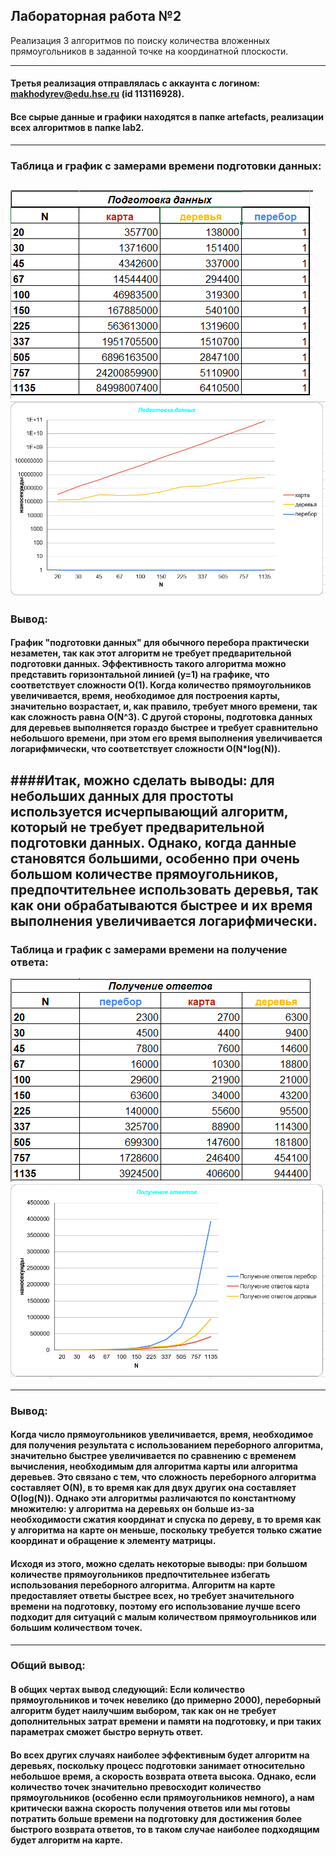 ## Лабораторная работа №2

Реализация 3 алгоритмов по поиску количества вложенных прямоугольников
в заданной точке на координатной плоскости.

---

#### Третья реализация отправлялась с аккаунта с логином: makhodyrev@edu.hse.ru (id 113116928).
#### Все сырые данные и графики находятся в папке artefacts, реализации всех алгоритмов в папке lab2.
---
### Таблица и график с замерами времени подготовки данных:
![img.png](img/img.png)
![img_2.png](img/img_2.png)
---
### Вывод: 
#### График "подготовки данных" для обычного перебора практически незаметен, так как этот алгоритм не требует предварительной подготовки данных. Эффективность такого алгоритма можно представить горизонтальной линией (y=1) на графике, что соответствует сложности О(1). Когда количество прямоугольников увеличивается, время, необходимое для построения карты, значительно возрастает, и, как правило, требует много времени, так как сложность равна О(N^3). С другой стороны, подготовка данных для деревьев выполняется гораздо быстрее и требует сравнительно небольшого времени, при этом его время выполнения увеличивается логарифмически, что соответствует сложности О(N*log(N)).
####Итак, можно сделать выводы: для небольших данных для простоты используется исчерпывающий алгоритм, который не требует предварительной подготовки данных. Однако, когда данные становятся большими, особенно при очень большом количестве прямоугольников, предпочтительнее использовать деревья, так как они обрабатываются быстрее и их время выполнения увеличивается логарифмически.
---
### Таблица и график с замерами времени на получение ответа:
![img_3.png](img/img_3.png)
![img_5.png](img/img_5.png)

---
### Вывод: 
#### Когда число прямоугольников увеличивается, время, необходимое для получения результата с использованием переборного алгоритма, значительно быстрее увеличивается по сравнению с временем вычисления, необходимым для алгоритма карты или алгоритма деревьев. Это связано с тем, что сложность переборного алгоритма составляет O(N), в то время как для двух других она составляет O(log(N)). Однако эти алгоритмы различаются по константному множителю: у алгоритма на деревьях он больше из-за необходимости сжатия координат и спуска по дереву, в то время как у алгоритма на карте он меньше, поскольку требуется только сжатие координат и обращение к элементу матрицы.
#### Исходя из этого, можно сделать некоторые выводы: при большом количестве прямоугольников предпочтительнее избегать использования переборного алгоритма. Алгоритм на карте предоставляет ответы быстрее всех, но требует значительного времени на подготовку, поэтому его использование лучше всего подходит для ситуаций с малым количеством прямоугольников или большим количеством точек.

---
### Общий вывод:
#### В общих чертах вывод следующий: Если количество прямоугольников и точек невелико (до примерно 2000), переборный алгоритм будет наилучшим выбором, так как он не требует дополнительных затрат времени и памяти на подготовку, и при таких параметрах сможет быстро вернуть ответ.
#### Во всех других случаях наиболее эффективным будет алгоритм на деревьях, поскольку процесс подготовки занимает относительно небольшое время, а скорость возврата ответа высока. Однако, если количество точек значительно превосходит количество прямоугольников (особенно если прямоугольников немного), а нам критически важна скорость получения ответов или мы готовы потратить больше времени на подготовку для достижения более быстрого возврата ответов, то в таком случае наиболее подходящим будет алгоритм на карте.
